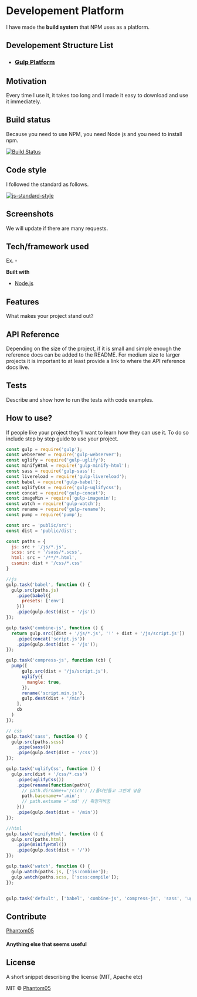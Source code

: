 # Developement Platform
I have made the **build system** that NPM uses as a platform.


## Developement Structure List
+ ### [Gulp Platform][0]
[0]:https://github.com/Phantom05/dev-plat/tree/master/gulp

## Motivation
Every time I use it, it takes too long and I made it easy to download and use it immediately.

## Build status
Because you need to use NPM, you need Node js and you need to install npm.

[![Build Status](https://travis-ci.org/akashnimare/foco.svg?branch=master)](https://nodejs.org/)

## Code style
I followed the standard as follows.

[![js-standard-style](https://img.shields.io/badge/code%20style-standard-brightgreen.svg?style=flat)](https://github.com/Phantom05/dev-plat/blob/master/gulp/gulpfile.js)
 
## Screenshots
We will update if there are many requests.

## Tech/framework used
Ex. -

<b>Built with</b>
- [Node.js](https://nodejs.org/)

## Features
What makes your project stand out?

## API Reference

Depending on the size of the project, if it is small and simple enough the reference docs can be added to the README. For medium size to larger projects it is important to at least provide a link to where the API reference docs live.

## Tests
Describe and show how to run the tests with code examples.

## How to use?
If people like your project they’ll want to learn how they can use it. To do so include step by step guide to use your project.

```js
const gulp = require('gulp');
const webserver = require('gulp-webserver');
const uglify = require('gulp-uglify');
const minifyHtml = require('gulp-minify-html');
const sass = require('gulp-sass');
const livereload = require('gulp-livereload');
const babel = require('gulp-babel');
const uglifyCss = require('gulp-uglifycss');
const concat = require('gulp-concat');
const imageMin = require('gulp-imagemin');
const watch = require('gulp-watch');
const rename = require('gulp-rename');
const pump = require('pump');

const src = 'public/src';
const dist = 'public/dist';

const paths = {
  js: src + '/js/*.js',
  scss: src + '/sass/*.scss',
  html: src + '/**/*.html',
  cssmin: dist + '/css/*.css'
}

//js
gulp.task('babel', function () {
  gulp.src(paths.js)
    .pipe(babel({
      presets: ['env']
    }))
    .pipe(gulp.dest(dist + '/js'))
});

gulp.task('combine-js', function () {
  return gulp.src([dist + '/js/*.js', '!' + dist + '/js/script.js'])
    .pipe(concat('script.js'))
    .pipe(gulp.dest(dist + '/js'));
});

gulp.task('compress-js', function (cb) {
  pump([
      gulp.src(dist + '/js/script.js'),
      uglify({
        mangle: true,
      }),
      rename('script.min.js'),
      gulp.dest(dist + '/min')
    ],
    cb
  )
});

// css
gulp.task('sass', function () {
  gulp.src(paths.scss)
    .pipe(sass())
    .pipe(gulp.dest(dist + '/css'))
});

gulp.task('uglifyCss', function () {
  gulp.src(dist + '/css/*.css')
    .pipe(uglifyCss())
    .pipe(rename(function(path){
      // path.dirname+='/cica'; //폴더만들고 그안에 넣음
      path.basename+='.min';
      // path.extname ='.md' // 확장자바꿈
    }))
    .pipe(gulp.dest(dist + '/min'))
});

//html
gulp.task('minifyHtml', function () {
  gulp.src(paths.html)
    .pipe(minifyHtml())
    .pipe(gulp.dest(dist + '/'))
});

gulp.task('watch', function () {
  gulp.watch(paths.js, ['js:combine']);
  gulp.watch(paths.scss, ['scss:compile']);
});


gulp.task('default', ['babel', 'combine-js', 'compress-js', 'sass', 'uglifyCss', 'minifyHtml']);
```

## Contribute

[Phantom05](https://github.com/Phantom05)

#### Anything else that seems useful

## License
A short snippet describing the license (MIT, Apache etc)

MIT © [Phantom05](https://github.com/Phantom05)

